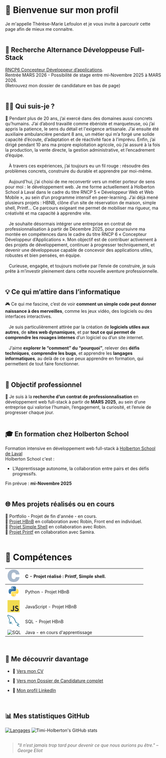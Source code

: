 # 👋 Bienvenue sur mon profil
Je m'appelle Thérèse-Marie Lefoulon et je vous invite à parcourir cette page afin de mieux me connaitre.  
<br>

## 🎯 Recherche Alternance Développeuse Full-Stack
[RNCP6 Concepteur Développeur d’applications](https://www.holbertonschool.fr/programme/specialisations/full-stack?utm_campaign=MV-Pmax&utm_medium=cpc&utm_source=google).  
Rentrée MARS 2026 - Possibilité de stage entre mi-Novembre 2025 à MARS 2026.  
(Retrouvez mon dossier de candidature en bas de page)
<br>
<br>

## 🧑‍💻 Qui suis-je ?

🌿  Pendant plus de 20 ans, j’ai exercé dans des domaines aussi concrets qu’humains. J’ai d’abord travaillé comme ébéniste et marqueteuse, où j’ai appris la patience, le sens du détail et l'exigence artisanale. J’ai ensuite été auxiliaire ambulancière pendant 8 ans, un métier qui m’a forgé une solide capacité d’écoute, d’adaptation et de réactivité face à l’imprévu. Enfin, j’ai dirigé pendant 10 ans ma propre exploitation agricole, où j’ai assuré à la fois la production, la vente directe, la gestion administrative, et l’encadrement d’équipe.  
<br>
&nbsp;&nbsp;&nbsp;À travers ces expériences, j’ai toujours eu un fil rouge : résoudre des problèmes concrets, construire du durable et apprendre par moi-même.  
<br>
&nbsp;&nbsp;&nbsp;Aujourd’hui, j’ai choisi de me reconvertir vers un métier porteur de sens pour moi : le développement web. Je me forme actuellement à Holberton School à Laval dans le cadre du titre RNCP 5 « Développeur Web et Web Mobile », au sein d’un programme intensif en peer-learning. J’ai déjà mené plusieurs projets : HBNB, clône d’un site de réservation de maison, simple shell, Printf… Ce parcours exigeant me permet de mobiliser ma rigueur, ma créativité et ma capacité à apprendre vite.  
<br>
&nbsp;&nbsp;&nbsp;Je souhaite désormais intégrer une entreprise en contrat de professionnalisation à partir de Décembre 2025, pour poursuivre ma montée en compétences dans le cadre du titre RNCP 6 « Concepteur Développeur d’Applications ». Mon objectif est de contribuer activement à des projets de développement, continuer à progresser techniquement, et devenir une développeuse capable de concevoir des applications utiles, robustes et bien pensées, en équipe.  
<br>
&nbsp;&nbsp;&nbsp;Curieuse, engagée, et toujours motivée par l’envie de construire, je suis prête à m’investir pleinement dans cette nouvelle aventure professionnelle.
<br>
<br>

## 💡 Ce qui m’attire dans l’informatique

🎮  Ce qui me fascine, c’est de voir **comment un simple code peut donner naissance à des merveilles**, comme les jeux vidéo, des logiciels ou des interfaces interactives.  
 <br>
 &nbsp;&nbsp;&nbsp;Je suis particulièrement attirée par la création de **logiciels utiles aux autres**, de **sites web dynamiques**, et par **tout ce qui permet de comprendre les rouages internes** d’un logiciel ou d’un site internet.  
 <br>
 &nbsp;&nbsp;&nbsp;J’aime **explorer le “comment” du “pourquoi”**, relever des **défis techniques**, **comprendre les bugs**, et apprendre les **langages informatiques**, au delà de ce que peux apprendre en formation, qui permettent de tout faire fonctionner.
<br>
<br>

## 🎯 Objectif professionnel

🔎  Je suis à la **recherche d’un contrat de professionnalisation** en développement web full-stack à partir de **MARS 2025**,
    au sein d’une entreprise qui valorise l'humain, l’engagement, la curiosité, et l’envie de progresser chaque jour.
<br>
<br>
 
## 🎓 En formation chez Holberton School

Formation intensive en développement web full-stack à [Holberton School de Laval](https://www.holbertonschool.fr/)  
Holberton School c'est :  
 - L'Apprentissage autonome, la collaboration entre pairs et des défis progressifs.

Fin prévue : **mi-Novembre 2025**  
<br>

## 🌐 Mes projets réalisés ou en cours  

🔗 Portfolio - Projet de fin d'année - en cours.
<br>
🔗 [Projet HBnB](https://github.com/Robin-1998/holbertonschool-hbnb) en collaboration avec Robin, Front end en individuel.
<br>
🔗 [Projet Simple Shell](https://github.com/Timi-Holberton/holbertonschool-simple_shell) en collaboration avec Robin.
<br>
🔗 [Projet Printf](https://github.com/Timi-Holberton/holbertonschool-printf) en collaboration avec Samira.
<br>
<br>
 
# 🔧 Compétences

| <img src="https://raw.githubusercontent.com/devicons/devicon/master/icons/c/c-original.svg" width="40" alt="C"> | C - Projet réalisé : Printf, Simple shell.&nbsp;&nbsp;&nbsp;&nbsp;&nbsp;&nbsp;&nbsp; &nbsp;&nbsp;&nbsp;&nbsp;&nbsp;&nbsp;&nbsp; &nbsp;&nbsp;&nbsp;&nbsp;&nbsp;&nbsp;&nbsp;        |  |      |
|:-------------------------------------------------------------------------------------------------------------|:-------------------------------------------------|:-------------------------------------------------------------------------------------------------------------|:-------------------------------------------------|
| <img src="https://raw.githubusercontent.com/devicons/devicon/master/icons/python/python-original.svg" width="40" alt="Python"> | Python - Projet HBnB |
| <img src="https://raw.githubusercontent.com/devicons/devicon/master/icons/javascript/javascript-original.svg" width="40" alt="JavaScript"> | JavaScript - Projet HBnB |
| <img src="https://raw.githubusercontent.com/devicons/devicon/master/icons/mysql/mysql-original.svg" width="40" alt="SQL"> | SQL - Projet HBnB |
| <img src="https://upload.wikimedia.org/wikipedia/fr/2/2e/Java_Logo.svg" width="40" alt="SQL"> | Java - en cours d'apprentissage |

<br>

## 💼 Me découvrir davantage

- 📄 [Vers mon CV](./CV_projet_TM_Lefoulon_2025.pdf)
  
- 📁 [Vers mon Dossier de Candidature complet](./Dossier_candidature.pdf)

- 🔗 [Mon profil LinkedIn](https://www.linkedin.com/in/thérèse-marie-lefoulon-08ba24356)
<br>


## 📊 Mes statistiques GitHub

[![Langages](https://github-readme-stats.vercel.app/api/top-langs/?username=Timi-Holberton&layout=compact&theme=radical)](https://github.com/anuraghazra/github-readme-stats)
![Timi-Holberton's GitHub stats](https://github-readme-stats.vercel.app/api?username=Timi-Holberton&show_icons=true&theme=default)
<br>
<br>

> *"Il n’est jamais trop tard pour devenir ce que nous aurions pu être." – George Eliot*
